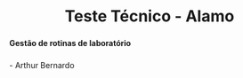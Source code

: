 <h1 align="center">Teste Técnico - Alamo</h1>

###

<h4 align="left">Gestão de rotinas de laboratório</h4>

###

<p align="left">- Arthur Bernardo</p>

###
